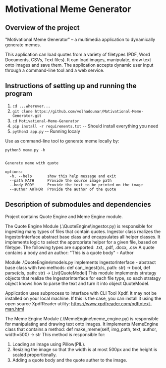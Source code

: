 # Motivational Meme Generator

## Overview of the project

"Motivational Meme Generator" – a multimedia application to dynamically generate memes.

This application can load quotes from a variety of filetypes (PDF, Word Documents, CSVs, Text files).
It can load images, manipulate, draw text onto images and save them.
The application accepts dynamic user input through a command-line tool and a web service. 

## Instructions of setting up and running the program

1. ``cd ...wherever...``
2. ``git clone https://github.com/volhadounar/Motivational-Meme-Generator.git``
3. ``cd Motivational-Meme-Generator``
4. ``pip install -r requirements.txt``  -- Should install everything you need
5. ``python3 app.py`` -- Running localy

Use as command-line tool to generate meme locally by:

``python3 meme.py -h``
```usage: meme.py [-h] [--path PATH] [--body BODY] [--author AUTHOR]

Generate meme with quote

options:
  -h, --help       show this help message and exit
  --path PATH      Provide the source image path
  --body BODY      Provide the text to be printed on the image
  --author AUTHOR  Provide the author of the quote
```

## Description of submodules and dependencies

Project contains Quote Engine and Meme Engine module.

The Quote Engine Module (.\QuoteEngine\ingestor.py) is responsible for ingesting many types of files that contain quotes.
Ingestor class realizes the IngestorInterface abstract base class and encapsulates all helper classes.
It implements logic to select the appropriate helper for a given file, based on filetype.
The following types are supported: .txt, .pdf, .docx, .csv 
A quote contains a body and an author: "This is a quote body" - Author

Module .\QuoteEngine\models.py implements IngestorInterface - abstract base class with two methods:
    def can_ingest(cls, path: str) -> bool, 
    def parse(cls, path: str) -> List[QuoteModel]
This module implements stratagy objects that realize the IngestorInterface for each file type, so each stratagy object knows
how to parse the text and turn it into object QuoteModel.

Application uses subprocess to interface with CLI Tool Xpdf. It may not be installed on your local machine.
If this is the case, you can install it using the open source XpdfReader utility: https://www.xpdfreader.com/pdftotext-man.html

The Meme Engine Module (.\MemeEngine\meme_engine.py) is responsible for manipulating and drawing text onto images. 
It implements MemeEngine class that contains a method:
    def make_meme(self, img_path, text, author, width=500) -> str
This method is responsible for:
1. Loading an image using Pillow(PIL).
2. Resizing the image so that the width is at most 500px and the height is scaled proportionally.
3. Adding a quote body and the quote auther to the image.
